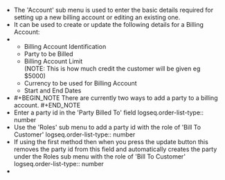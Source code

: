 - The 'Account' sub menu is used to enter the basic details required for setting up a new billing account or editing an existing one.
- It can be used to create or update the following details for a Billing Account:
- <ul><li>Billing Account Identification</li><li>Party to be Billed</li><li>Billing Account Limit</li>(NOTE: This is how much credit the customer will be given eg $5000)<li>Currency to be used for Billing Account</li><li>Start and End Dates</li></ul>
- #+BEGIN_NOTE
  There are currently two ways to add a party to a billing account.
  #+END_NOTE
- Enter a party id in the 'Party Billed To' field
  logseq.order-list-type:: number
- Use the 'Roles' sub menu to add a party id with the role of 'Bill To Customer'
  logseq.order-list-type:: number
- If using the first method then when you press the update button this removes the party id from this field and automatically creates the party under the Roles sub menu with the role of 'Bill To Customer'
  logseq.order-list-type:: number
-